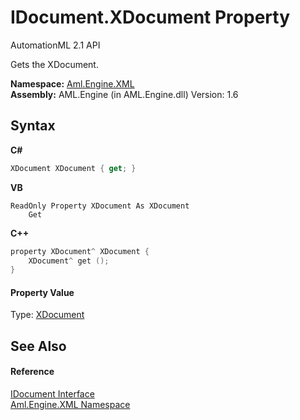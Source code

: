 # IDocument.XDocument Property 
AutomationML 2.1 API 

Gets the XDocument.

**Namespace:**&nbsp;<a href="N_Aml_Engine_XML">Aml.Engine.XML</a><br />**Assembly:**&nbsp;AML.Engine (in AML.Engine.dll) Version: 1.6

## Syntax

**C#**<br />
``` C#
XDocument XDocument { get; }
```

**VB**<br />
``` VB
ReadOnly Property XDocument As XDocument
	Get
```

**C++**<br />
``` C++
property XDocument^ XDocument {
	XDocument^ get ();
}
```


#### Property Value
Type: <a href="https://docs.microsoft.com/dotnet/api/system.xml.linq.xdocument" target="_parent" rel="noopener noreferrer">XDocument</a>

## See Also


#### Reference
<a href="T_Aml_Engine_XML_IDocument">IDocument Interface</a><br /><a href="N_Aml_Engine_XML">Aml.Engine.XML Namespace</a><br />